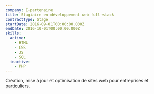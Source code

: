 ```yaml
---
company: E-partenaire
title: Stagiaire en développement web full-stack
contractType: Stage
startDate: 2016-09-01T00:00:00.000Z
endDate: 2016-10-01T00:00:00.000Z
skills:
  active:
    - HTML
    - CSS
    - JS
    - SQL
  inactive:
    - PHP
---
```


Création, mise à jour et optimisation de sites web pour entreprises et particuliers.
